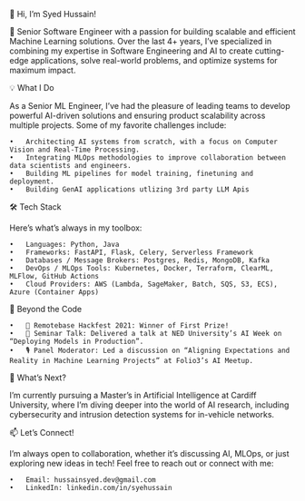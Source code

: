 

<!--
## Hi there 👋
**husayni/husayni** is a ✨ _special_ ✨ repository because its `README.md` (this file) appears on your GitHub profile.

Here are some ideas to get you started:

- 🔭 I’m currently working on ...
- 🌱 I’m currently learning ...
- 👯 I’m looking to collaborate on ...
- 🤔 I’m looking for help with ...
- 💬 Ask me about ...
- 📫 How to reach me: ...
- 😄 Pronouns: ...
- ⚡ Fun fact: ...
-->
👋 Hi, I’m Syed Hussain!

🚀 Senior Software Engineer with a passion for building scalable and efficient Machine Learning solutions. Over the last 4+ years, I’ve specialized in combining my expertise in Software Engineering and AI to create cutting-edge applications, solve real-world problems, and optimize systems for maximum impact.

💡 What I Do

As a Senior ML Engineer, I’ve had the pleasure of leading teams to develop powerful AI-driven solutions and ensuring product scalability across multiple projects. Some of my favorite challenges include:

	•	Architecting AI systems from scratch, with a focus on Computer Vision and Real-Time Processing.
	•	Integrating MLOps methodologies to improve collaboration between data scientists and engineers.
	•	Building ML pipelines for model training, finetuning and deployment.
 	•	Building GenAI applications utlizing 3rd party LLM Apis

🛠️ Tech Stack

Here’s what’s always in my toolbox:

	•	Languages: Python, Java
	•	Frameworks: FastAPI, Flask, Celery, Serverless Framework
	•	Databases / Message Brokers: Postgres, Redis, MongoDB, Kafka
	•	DevOps / MLOps Tools: Kubernetes, Docker, Terraform, ClearML, MLFlow, GitHub Actions
	•	Cloud Providers: AWS (Lambda, SageMaker, Batch, SQS, S3, ECS), Azure (Container Apps)


🔗 Beyond the Code

	•	🥇 Remotebase Hackfest 2021: Winner of First Prize!
	•	🎤 Seminar Talk: Delivered a talk at NED University’s AI Week on “Deploying Models in Production”.
	•	🎙️ Panel Moderator: Led a discussion on “Aligning Expectations and Reality in Machine Learning Projects” at Folio3’s AI Meetup.

 🌱 What’s Next?

I’m currently pursuing a Master’s in Artificial Intelligence at Cardiff University, where I’m diving deeper into the world of AI research, including cybersecurity and intrusion detection systems for in-vehicle networks.

📫 Let’s Connect!

I’m always open to collaboration, whether it’s discussing AI, MLOps, or just exploring new ideas in tech! Feel free to reach out or connect with me:

	•	Email: hussainsyed.dev@gmail.com
	•	LinkedIn: linkedin.com/in/syehussain
